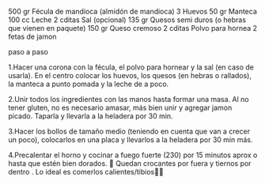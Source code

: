 
500 gr Fécula de mandioca (almidón de mandioca)
    3 Huevos
    50 gr Manteca
    100 cc Leche
    2 cditas Sal (opcional)
    135 gr Quesos semi duros (o hebras que vienen en paquete)
    150 gr Queso cremoso
    2 cditas Polvo para hornea
    2 fetas de jamon

paso a paso 

1.Hacer una corona con la fécula, el polvo para hornear y la sal (en caso de usarla). En el centro colocar los huevos, los quesos (en hebras o rallados), la manteca a punto pomada y la leche de a poco.

2.Unir todos los ingredientes con las manos hasta formar una masa. Al no tener gluten, no es necesario amasar, más bien unir y agregar jamon picado. Taparla y llevarla a la heladera por 30 min.


3.Hacer los bollos de tamaño medio (teniendo en cuenta que van a crecer un poco), colocarlos en una placa y llevarlos a la heladera por 30 min más.


4.Precalentar el horno y cocinar a fuego fuerte (230) por 15 minutos aprox o hasta que estén bien dorados. 🥳 Quedan crocantes por fuera y tiernos por dentro . Lo ideal es comerlos calientes/tibios👍🏻